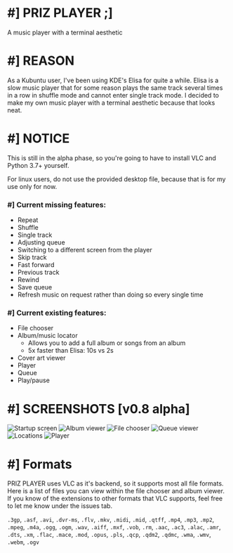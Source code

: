 # #] PRIZ PLAYER ;]
A music player with a terminal aesthetic

# #] REASON
As a Kubuntu user, I've been using KDE's Elisa for quite a while. Elisa is a slow music player that 
for some reason plays the same track several times in a row in shuffle mode and cannot enter single track
mode. I decided to make my own music player with a terminal aesthetic because that looks neat.

# #] NOTICE
This is still in the alpha phase, so you're going to have to install VLC and Python 3.7+ yourself.

For linux users, do not use the provided desktop file, because that is for my use only for now. 

### #] Current missing features:
- Repeat
- Shuffle
- Single track
- Adjusting queue
- Switching to a different screen from the player
- Skip track
- Fast forward
- Previous track
- Rewind
- Save queue
- Refresh music on request rather than doing so every single time

### #] Current existing features:
- File chooser
- Album/music locator
  - Allows you to add a full album or songs from an album
  - 5x faster than Elisa: 10s vs 2s
- Cover art viewer
- Player
- Queue
- Play/pause

# #] SCREENSHOTS [v0.8 alpha]
![Startup screen](https://media.discordapp.net/attachments/569698278271090728/752224892040249374/unknown.png)
![Album viewer](https://media.discordapp.net/attachments/569698278271090728/752225328813834280/unknown.png)
![File chooser](https://media.discordapp.net/attachments/569698278271090728/752225455171698839/unknown.png)
![Queue viewer](https://media.discordapp.net/attachments/569698278271090728/752225691667529829/unknown.png)
![Locations](https://media.discordapp.net/attachments/569698278271090728/752225833506308127/unknown.png)
![Player](https://media.discordapp.net/attachments/569698278271090728/752226100901445642/unknown.png)

# #] Formats
PRIZ PLAYER uses VLC as it's backend, so it supports most all file formats. Here is a list 
of files you can view within the file chooser and album viewer. If you know of the extensions 
to other formats that VLC supports, feel free to let me know under the issues tab.

`.3gp`, `.asf`, `.avi`, `.dvr-ms`, `.flv`,
`.mkv`, `.midi`, `.mid`, `.qtff`, `.mp4`,
`.mp3`, `.mp2`, `.mpeg`, `.m4a`, `.ogg`,
`.ogm`, `.wav`, `.aiff`, `.mxf`, `.vob`,
`.rm`, `.aac`, `.ac3`, `.alac`, `.amr`,
`.dts`, `.xm`, `.flac`, `.mace`, `.mod`,
`.opus`, `.pls`, `.qcp`, `.qdm2`, `.qdmc`,
`.wma`, `.wmv`, `.webm`, `.ogv`
